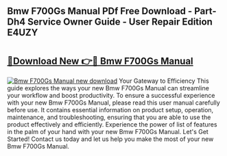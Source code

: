 ## Bmw F700Gs Manual PDf Free Download - Part-Dh4 Service Owner Guide - User Repair Edition E4UZY

# <h2><a href="http://cf18370.oget.top/?id=Bmw+F700Gs+Manual">🔗Download New 👉🔴 Bmw F700Gs Manual</a></h2>

[![Bmw F700Gs Manual new download](https://i.imgur.com/5g1atiW.png)](http://cf18370.oget.top/?id=Bmw+F700Gs+Manual)
Your Gateway to Efficiency This guide explores the ways your new Bmw F700Gs Manual can streamline your workflow and boost productivity. To ensure a successful experience with your new Bmw F700Gs Manual, please read this user manual carefully before use. It contains essential information on product setup, operation, maintenance, and troubleshooting, ensuring that you are able to use the product effectively and efficiently. Experience the power of list of features in the palm of your hand with your new Bmw F700Gs Manual. Let's Get Started! Contact us today and let us help you make the most of your new Bmw F700Gs Manual.
